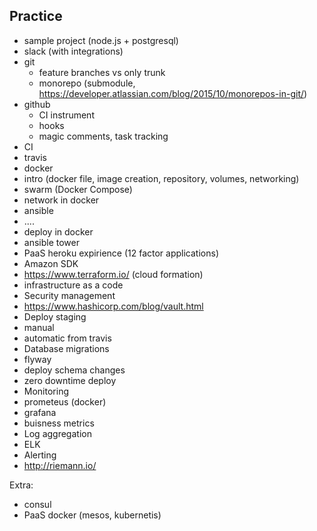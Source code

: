 ## Practice

* sample project (node.js + postgresql)
* slack (with integrations)
* git
  * feature branches vs only trunk
  * monorepo (submodule, https://developer.atlassian.com/blog/2015/10/monorepos-in-git/)
* github
  * CI instrument
  * hooks
  * magic comments, task tracking
* CI
 * travis
* docker
 * intro (docker file, image creation, repository, volumes, networking)
 * swarm (Docker Compose)
 * network in docker
* ansible
 * ....
 * deploy in docker
 * ansible tower
* PaaS heroku expirience (12 factor applications)
* Amazon SDK
 * https://www.terraform.io/ (cloud formation)
 * infrastructure as a code
* Security management
 * https://www.hashicorp.com/blog/vault.html
* Deploy staging
 * manual
 * automatic from travis
* Database migrations
 * flyway
 * deploy schema changes
 * zero downtime deploy
* Monitoring
 * prometeus (docker)
 * grafana
 * buisness metrics
* Log aggregation
 * ELK
* Alerting
 * http://riemann.io/

Extra:

* consul
* PaaS docker (mesos, kubernetis)


